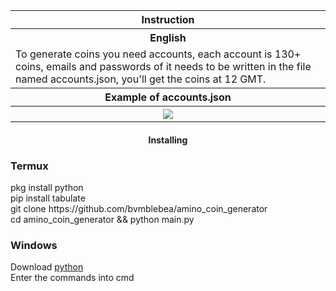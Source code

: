<body>
	<div>
		<table>
			<tr> <th colspan="2">Instruction</th> </tr>
			<tr>
				<th>English</th>
			</tr>
			<tr>
				<td> To generate coins you need accounts, each account is 130+ coins, emails and passwords of it needs to be written in the file named accounts.json, you'll get the coins at 12 GMT. </td>
			</tr>
			<tr>  <th colspan="2">Example of accounts.json</th> </tr>
			<tr>
				<th colspan="2"> <img src="https://i.ibb.co/vvxjMhL/IMG-20211127-170135.jpg"> </th>
			</tr>
		</table>
	<h4 align="center"> Installing </h4>
	<h3> Termux </h3>
	<div>
		pkg install python </br>
		pip install tabulate </br>
		git clone https://github.com/bvmblebea/amino_coin_generator </br>
		cd amino_coin_generator && python main.py </br>
	</div>
	<h3> Windows </h3>
	<div>
		Download <a href="https://www.python.org"> python </a> </br>
		Enter the commands into cmd 
	</div>
</body>
